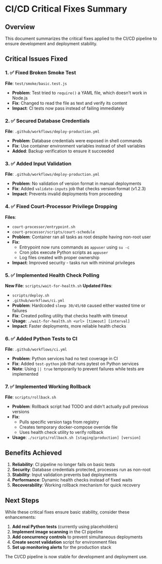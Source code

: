 # CI/CD Critical Fixes Summary

## Overview
This document summarizes the critical fixes applied to the CI/CD pipeline to ensure development and deployment stability.

## Critical Issues Fixed

### 1. ✅ Fixed Broken Smoke Test
**File**: `test/smoke/basic.test.js`
- **Problem**: Test tried to `require()` a YAML file, which doesn't work in Node.js
- **Fix**: Changed to read the file as text and verify its content
- **Impact**: CI tests now pass instead of failing immediately

### 2. ✅ Secured Database Credentials
**File**: `.github/workflows/deploy-production.yml`
- **Problem**: Database credentials were exposed in shell commands
- **Fix**: Use container environment variables instead of shell variables
- **Added**: Backup verification to ensure it succeeded

### 3. ✅ Added Input Validation
**File**: `.github/workflows/deploy-production.yml`
- **Problem**: No validation of version format in manual deployments
- **Fix**: Added `validate-inputs` job that checks version format (v1.2.3)
- **Impact**: Prevents invalid deployments from proceeding

### 4. ✅ Fixed Court-Processor Privilege Dropping
**Files**: 
- `court-processor/entrypoint.sh`
- `court-processor/scripts/court-schedule`
- **Problem**: Container ran all tasks as root despite having non-root user
- **Fix**: 
  - Entrypoint now runs commands as `appuser` using `su -c`
  - Cron jobs execute Python scripts as `appuser`
  - Log files created with proper ownership
- **Impact**: Improved security - tasks run with minimal privileges

### 5. ✅ Implemented Health Check Polling
**New File**: `scripts/wait-for-health.sh`
**Updated Files**:
- `scripts/deploy.sh`
- `.github/workflows/ci.yml`
- **Problem**: Hardcoded `sleep 30/45/60` caused either wasted time or failures
- **Fix**: Created polling utility that checks health with timeout
- **Usage**: `./wait-for-health.sh <url> [timeout] [interval]`
- **Impact**: Faster deployments, more reliable health checks

### 6. ✅ Added Python Tests to CI
**File**: `.github/workflows/ci.yml`
- **Problem**: Python services had no test coverage in CI
- **Fix**: Added `test-python` job that runs pytest on Python services
- **Note**: Using `|| true` temporarily to prevent failures while tests are implemented

### 7. ✅ Implemented Working Rollback
**File**: `scripts/rollback.sh`
- **Problem**: Rollback script had TODO and didn't actually pull previous versions
- **Fix**: 
  - Pulls specific version tags from registry
  - Creates temporary docker-compose override file
  - Uses health check utility to verify rollback
- **Usage**: `./scripts/rollback.sh [staging|production] [version]`

## Benefits Achieved

1. **Reliability**: CI pipeline no longer fails on basic tests
2. **Security**: Database credentials protected, processes run as non-root
3. **Stability**: Input validation prevents bad deployments
4. **Performance**: Dynamic health checks instead of fixed waits
5. **Recoverability**: Working rollback mechanism for quick recovery

## Next Steps

While these critical fixes ensure basic stability, consider these enhancements:

1. **Add real Python tests** (currently using placeholders)
2. **Implement image scanning** in the CI pipeline
3. **Add concurrency controls** to prevent simultaneous deployments
4. **Create secret validation** script for environment files
5. **Set up monitoring alerts** for the production stack

The CI/CD pipeline is now stable for development and deployment use.